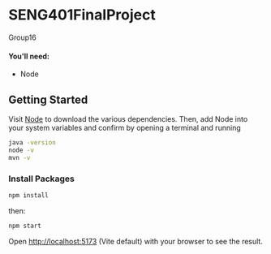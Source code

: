 # SENG401FinalProject
Group16

#### You'll need:
- Node

## Getting Started
Visit [Node](https://nodejs.org/en/download/package-manager) to download the various dependencies. Then, add Node into your system variables and confirm by opening a terminal and running

```bash
java -version 
node -v
mvn -v
```

### Install Packages

```bash
npm install
```

then:
```bash
npm start
```

Open [http://localhost:5173](http://localhost:5173) (Vite default) with your browser to see the result.